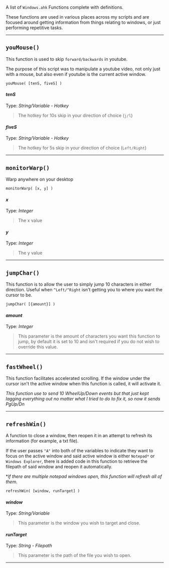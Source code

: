A list of `Windows.ahk` Functions complete with definitions.

These functions are used in various places across my scripts and are focused around getting information from things relating to windows, or just performing repetitive tasks.
***

## `youMouse()`
This function is used to skip `forward/backwards` in youtube.

The purpose of this script was to manipulate a youtube video, not only just with a mouse, but also even if youtube is the current active window.
```
youMouse( [tenS, fiveS] )
```
#### *tenS*
Type: *String/Variable - Hotkey*
> The hotkey for 10s skip in your direction of choice (`j/l`)

#### *fiveS*
Type: *String/Variable - Hotkey*
> The hotkey for 5s skip in your direction of choice (`Left/Right`)
***

## `monitorWarp()`
Warp anywhere on your desktop
```
monitorWarp( [x, y] )
```
#### *x*
Type: *Integer*
> The x value

#### *y*
Type: *Integer*
> The y value
***

## `jumpChar()`
This function is to allow the user to simply jump 10 characters in either direction. Useful when `^Left/^Right` isn't getting you to where you want the cursor to be.
```
jumpChar( [{amount}] )
```
#### *amount*
Type: *Integer*
> This parameter is the amount of characters you want this function to jump, by default it is set to 10 and isn't required if you do not wish to override this value.
***

## `fastWheel()`
This function facilitates accelerated scrolling. If the window under the cursor isn't the active window when this function is called, it will activate it.

*This function use to send 10 WheelUp/Down events but that just kept lagging everything out no matter what I tried to do to fix it, so now it sends PgUp/Dn*
***

## `refreshWin()`
A function to close a window, then reopen it in an attempt to refresh its information (for example, a txt file).

If the user passes `"A"` into both of the variables to indicate they want to focus on the active window and said active window is either `Notepad*` or `Windows Explorer`, there is added code in this function to retrieve the filepath of said window and reopen it automatically.

**If there are multiple notepad windows open, this function will refresh all of them.*
```
refreshWin( [window, runTarget] )
```
#### *window*
Type: *String/Variable*
> This parameter is the window you wish to target and close.

#### *runTarget*
Type: *String - Filepath*
> This parameter is the path of the file you wish to open.
***